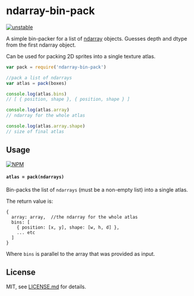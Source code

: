 # ndarray-bin-pack

[![unstable](http://badges.github.io/stability-badges/dist/unstable.svg)](http://github.com/badges/stability-badges)

A simple bin-packer for a list of [ndarray](https://www.npmjs.com/package/ndarray) objects. Guesses depth and dtype from the first ndarray object.

Can be used for packing 2D sprites into a single texture atlas.

```js
var pack = require('ndarray-bin-pack')

//pack a list of ndarrays
var atlas = pack(boxes)

console.log(atlas.bins)
// [ { position, shape }, { position, shape } ]

console.log(atlas.array)
// ndarray for the whole atlas

console.log(atlas.array.shape)
// size of final atlas
```

## Usage

[![NPM](https://nodei.co/npm/ndarray-bin-pack.png)](https://www.npmjs.com/package/ndarray-bin-pack)

#### `atlas = pack(ndarrays)`

Bin-packs the list of `ndarrays` (must be a non-empty list) into a single atlas. 

The return value is:

```
{
  array: array,  //the ndarray for the whole atlas
  bins: [ 
    { position: [x, y], shape: [w, h, d] },
    ... etc
  ]
}
```

Where `bins` is parallel to the array that was provided as input.

## License

MIT, see [LICENSE.md](http://github.com/Jam3/ndarray-bin-pack/blob/master/LICENSE.md) for details.
